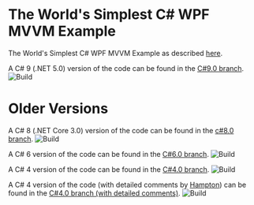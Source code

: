 # The World's Simplest C# WPF MVVM Example

The World's Simplest C# WPF MVVM Example as described [here](http://www.markwithall.com/programming/2013/03/01/worlds-simplest-csharp-wpf-mvvm-example.html).

A C# 9 (.NET 5.0) version of the code can be found in the [C#9.0 branch](https://github.com/MarkWithall/worlds-simplest-csharp-wpf-mvvm-example/tree/C%239.0). ![Build](https://github.com/MarkWithall/worlds-simplest-csharp-wpf-mvvm-example/workflows/Build/badge.svg?branch=C%239.0)

# Older Versions

A C# 8 (.NET Core 3.0) version of the code can be found in the [c#8.0 branch](https://github.com/MarkWithall/worlds-simplest-csharp-wpf-mvvm-example/tree/c%238.0). ![Build](https://github.com/MarkWithall/worlds-simplest-csharp-wpf-mvvm-example/workflows/Build/badge.svg?branch=c%238.0)

A C# 6 version of the code can be found in the [C#6.0 branch](https://github.com/MarkWithall/worlds-simplest-csharp-wpf-mvvm-example/tree/C%236.0). ![Build](https://github.com/MarkWithall/worlds-simplest-csharp-wpf-mvvm-example/workflows/Build/badge.svg?branch=C%236.0)

A C# 4 version of the code can be found in the [C#4.0 branch](https://github.com/MarkWithall/worlds-simplest-csharp-wpf-mvvm-example/tree/C%234.0). ![Build](https://github.com/MarkWithall/worlds-simplest-csharp-wpf-mvvm-example/workflows/Build/badge.svg?branch=C%234.0)

A C# 4 version of the code (with detailed comments by [Hampton](https://github.com/k4kfh)) can be found in the [C#4.0 branch (with detailed comments)](https://github.com/MarkWithall/worlds-simplest-csharp-wpf-mvvm-example/tree/C%234.0-with-detailed-comments). ![Build](https://github.com/MarkWithall/worlds-simplest-csharp-wpf-mvvm-example/workflows/Build/badge.svg?branch=C%234.0-with-detailed-comments)
